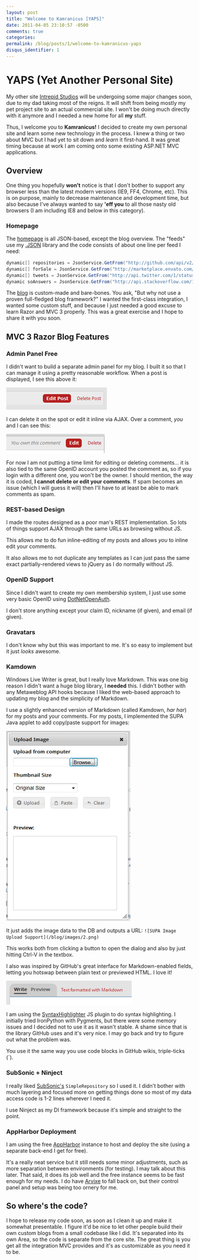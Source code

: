 ```yaml
---
layout: post
title: "Welcome to Kamranicus [YAPS]"
date: 2011-04-05 23:10:57 -0500
comments: true
categories:
permalink: /blog/posts/1/welcome-to-kamranicus-yaps
disqus_identifier: 1
---
```


# YAPS (Yet Another Personal Site)

My other site [Intrepid Studios](http://intrepidstudios.com) will be undergoing some major changes soon, due to my dad taking most of the reigns. It will shift from being mostly my pet project site to an actual commercial site. I won't be doing much directly with it anymore and I needed a new home for all **my** stuff.

Thus, I welcome you to **Kamranicus!** I decided to create my own personal site and learn some new technology in the process. I knew a thing or two about MVC but I had yet to sit down and *learn* it first-hand. It was great timing because at work I am coming onto some existing ASP.NET MVC applications.

## Overview

One thing you hopefully **won't** notice is that I don't bother to support any browser less than the latest modern versions (IE9, FF4, Chrome, etc). This is on purpose, mainly to decrease maintenance and development time, but also because I've always wanted to say **'eff you** to all those nasty old browsers (I am including IE8 and below in this category).

### Homepage

The [homepage](/) is all JSON-based, except the blog overview. The "feeds" use my [.JSON](http://github.com/kamranayub/.JSON) library and the code consists of about one line per feed I need:

```c#
dynamic[] repositories = JsonService.GetFrom("http://github.com/api/v2/json/repos/show/kamranayub").repositories;
dynamic[] forSale = JsonService.GetFrom("http://marketplace.envato.com/api/v2/new-files-from-user:kayub,codecanyon.json").newfilesfromuser;
dynamic[] tweets = JsonService.GetFrom("http://api.twitter.com/1/statuses/user_timeline.json?screen_name=kamranayub");
dynamic soAnswers = JsonService.GetFrom("http://api.stackoverflow.com/1.1/users/109458/answers?pagesize=6&sort=creation");
```

The [blog](/Blog) is custom-made and bare-bones. You ask, "But why not use a proven full-fledged blog framework?" I wanted the first-class integration, I wanted some custom stuff, and because I just needed a good excuse to learn Razor and MVC 3 properly. This was a great exercise and I hope to share it with you soon.

## MVC 3 Razor Blog Features

### Admin Panel Free

I didn't want to build a separate admin panel for my blog. I built it so that I can manage it using a pretty reasonable workflow. When a post is displayed, I see this above it:

![Post Toolbar](/blog/images/1.png)

I can delete it on the spot or edit it inline via AJAX. Over a comment, *you* and I can see this:

![Comment Toolbar](/blog/images/2.png)

For now I am not putting a time limit for editing or deleting comments... it is also tied to the same OpenID account you posted the comment as, so if you login with a different one, you won't be the owner. I should mention, the way it is coded, **I cannot delete or edit your comments**. If spam becomes an issue (which I will guess it will) then I'll have to at least be able to mark comments as spam.

### REST-based Design

I made the routes designed as a poor man's REST implementation. So lots of things support AJAX through the same URLs as browsing without JS.

This allows *me* to do fun inline-editing of my posts and allows *you* to inline edit your comments.

It also allows me to not duplicate any templates as I can just pass the same exact partially-rendered views to jQuery as I do normally without JS.

### OpenID Support

Since I didn't want to create my own membership system, I just use some very basic OpenID using [DotNetOpenAuth](http://www.dotnetopenauth.net/).

I don't store anything except your claim ID, nickname (if given), and email (if given).

### Gravatars

I don't know why but this was important to me. It's so easy to implement but it just *looks* awesome.

### Kamdown

Windows Live Writer is great, but I really love Markdown. This was one big reason I didn't want a huge blog library, I **needed** this. I didn't bother with any Metaweblog API hooks because I liked the web-based approach to updating my blog and the simplicity of Markdown.

I use a slightly enhanced version of Markdown (called Kamdown, *har har*) for my posts and your comments. For my posts, I implemented the SUPA Java applet to add copy/paste support for images:

![SUPA Upload Popup](/blog/images/3.png)

It just adds the image data to the DB and outputs a URL: `![SUPA Image Upload Support](/blog/images/2.png)`

This works both from clicking a button to open the dialog and also by just hitting Ctrl-V in the textbox.

I also was inspired by GitHub's great interface for Markdown-enabled fields, letting you hotswap between plain text or previewed HTML. I love it!

![Markdown editor](/blog/images/4.png)

I am using the [SyntaxHighlighter](http://alexgorbatchev.com/SyntaxHighlighter/) JS plugin to do syntax highlighting. I initially tried IronPython with Pygments, but there were some memory issues and I decided not to use it as it wasn't stable. A shame since that is the library GitHub uses and it's very nice. I may go back and try to figure out what the problem was.

You use it the same way you use code blocks in GitHub wikis, triple-ticks (`).

### SubSonic + Ninject

I really liked [SubSonic's](http://subsonicproject.com) `SimpleRepository` so I used it. I didn't bother with much layering and focused more on getting things done so most of my data access code is 1-2 lines wherever I need it.

I use Ninject as my DI framework because it's simple and straight to the point.

### AppHarbor Deployment

I am using the free [AppHarbor](http://appharbor.com) instance to host and deploy the site (using a separate back-end I get for free).

It's a really neat service but it still needs some minor adjustments, such as more separation between environments (for testing). I may talk about this later. That said, it does its job well and the free instance seems to be fast enough for my needs. I do have [Arvixe](http://arvixe.com) to fall back on, but their control panel and setup was being too ornery for me.

## So where's the code?

I hope to release my code soon, as soon as I clean it up and make it somewhat presentable. I figure it'd be nice to let other people build their own custom blogs from a small codebase like I did. It's separated into its own Area, so the code is separate from the core site. The great thing is you get all the integration MVC provides and it's as customizable as you need it to be.